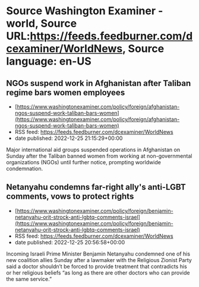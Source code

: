 # Source Washington Examiner - world, Source URL:https://feeds.feedburner.com/dcexaminer/WorldNews, Source language: en-US

## NGOs suspend work in Afghanistan after Taliban regime bars women employees
 - [https://www.washingtonexaminer.com/policy/foreign/afghanistan-ngos-suspend-work-taliban-bars-women](https://www.washingtonexaminer.com/policy/foreign/afghanistan-ngos-suspend-work-taliban-bars-women)
 - RSS feed: https://feeds.feedburner.com/dcexaminer/WorldNews
 - date published: 2022-12-25 21:15:29+00:00

Major international aid groups suspended operations in Afghanistan on Sunday after the Taliban banned women from working at non-governmental organizations (NGOs) until further notice, prompting worldwide condemnation.

## Netanyahu condemns far-right ally's anti-LGBT comments, vows to protect rights
 - [https://www.washingtonexaminer.com/policy/foreign/benjamin-netanyahu-orit-strock-anti-lgbtq-comments-israel](https://www.washingtonexaminer.com/policy/foreign/benjamin-netanyahu-orit-strock-anti-lgbtq-comments-israel)
 - RSS feed: https://feeds.feedburner.com/dcexaminer/WorldNews
 - date published: 2022-12-25 20:56:58+00:00

Incoming Israeli Prime Minister Benjamin Netanyahu condemned one of his new coalition allies Sunday after a lawmaker with the Religious Zionist Party said a doctor shouldn’t be forced to provide treatment that contradicts his or her religious beliefs “as long as there are other doctors who can provide the same service.”
